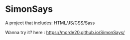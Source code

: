 # SimonSays
A project that includes: HTML/JS/CSS/Sass

Wanna try it? here :
https://morde20.github.io/SimonSays/
